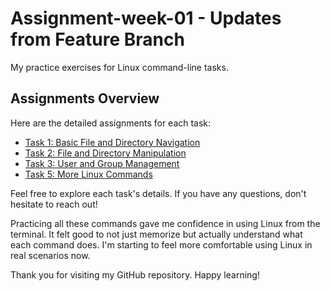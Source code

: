 # Assignment-week-01 -  Updates from Feature Branch

My practice exercises for Linux command-line tasks.

## Assignments Overview

Here are the detailed assignments for each task:

* [Task 1: Basic File and Directory Navigation](task1.md)
* [Task 2: File and Directory Manipulation](task2.md)
* [Task 3: User and Group Management](task3.md)
* [Task 5: More Linux Commands](task5.md)


Feel free to explore each task's details. If you have any questions, don't hesitate to reach out!

Practicing all these commands gave me confidence in using Linux from the terminal. It felt good to not just memorize but actually understand what each command does. I'm starting to feel more comfortable using Linux in real scenarios now.

Thank you for visiting my GitHub repository. 
Happy learning!